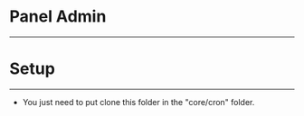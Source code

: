 # Panel Admin
-------------------

# Setup
-------------------

- You just need to put clone this folder in the "core/cron" folder.
